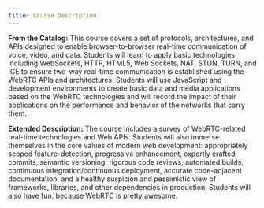 ```yaml
---
title: Course Description
---
```


<b>From the Catalog:</b> This course covers a set of protocols, architectures, and APIs designed to
enable browser-to-browser real-time communication of voice, video, and data. Students will learn to
apply basic technologies including WebSockets, HTTP, HTML5, Web Sockets, NAT, STUN, TURN, and ICE to
ensure two-way real-time communication is established using the WebRTC APIs and architectures.
Students will use JavaScript and development environments to create basic data and media
applications based on the WebRTC technologies and will record the impact of their applications on
the performance and behavior of the networks that carry them.

<b>Extended Description:</b> The course includes a survey of WebRTC-related real-time technologies
and Web APIs. Students will also immerse themselves in the core values of modern web development:
appropriately scoped feature-detection, progressive enhancement, expertly crafted commits, semantic
versioning, rigorous code reviews, automated builds, continuous integration/continuous deployment,
accurate code-adjacent documentation, and a healthy suspicion and pessimistic view of frameworks,
libraries, and other dependencies in production. Students will also have fun, because WebRTC is
pretty awesome.
